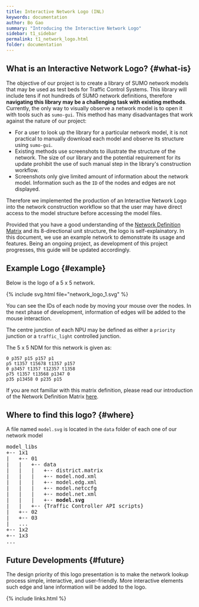 ```yaml
---
title: Interactive Network Logo (INL)
keywords: documentation
author: Bo Gao
summary: "Introducing the Interactive Network Logo"
sidebar: t1_sidebar
permalink: t1_network_logo.html
folder: documentation
---
```


## What is an Interactive Network Logo? {#what-is}

The objective of our project is to create a library of SUMO network models that may be used as test beds for Traffic Control Systems. This library will include tens if not hundreds of SUMO network definitions, therefore **navigating this library may be a challenging task with existing methods**. Currently, the only way to visually observe a network model is to open it with tools such as `sumo-gui`. This method has many disadvantages that work against the nature of our project:

- For a user to look up the library for a particular network model, it is not practical to manually download each model and observe its structure using `sumo-gui`.
- Existing methods use screenshots to illustrate the structure of the network. The size of our library and the potential requirement for its update prohibit the use of such manual step in the library's construction workflow.
- Screenshots only give limited amount of information about the network model. Information such as the `ID` of the nodes and edges are not displayed.

Therefore we implemented the production of an Interactive Network Logo into the network construction workflow so that the user may have direct access to the model structure before accessing the model files.

Provided that you have a good understanding of the [Network Definition Matrix](t1_network_definition_matrix.html) and its 8-directional unit structure, the logo is self-explainatory. In this document, we use an example network to demonstrate its usage and features. Being an ongoing project, as development of this project progresses, this guide will be updated accordingly.

## Example Logo {#example}

Below is the logo of a 5 x 5 network.

{% include svg.html file="network_logo_1.svg" %}

You can see the IDs of each node by moving your mouse over the nodes. In the next phase of development, information of edges will be added to the mouse interaction.

The centre junction of each NPU may be defined as either a `priority` junction or a `traffic_light` controlled junction.

The 5 x 5 NDM for this network is given as:

```
0 p357 p15 p157 p1
p5 t1357 t15678 t1357 p157
0 p3457 t1357 t12357 t1358
p75 t1357 t13568 p1347 0
p35 p13458 0 p235 p15
```

If you are not familiar with this matrix definition, please read our introduction of the Network Definition Matrix [here](/t1_network_definition_matrix.html).

## Where to find this logo? {#where}
A file named `model.svg` is located in the `data` folder of each one of our network model

<pre>
model_libs
+-- 1x1
|   +-- 01
|   |   +-- data
|   |   |   +-- district.matrix
|   |   |   +-- model.nod.xml
|   |   |   +-- model.edg.xml
|   |   |   +-- model.netccfg
|   |   |   +-- model.net.xml
|   |   |   +-- <b>model.svg</b>
|   |   +-- {Traffic Controller API scripts}
|   +-- 02
|   +-- 03
|   ...
+-- 1x2
+-- 1x3
...
</pre>

## Future Developments {#future} 

The design priority of this logo presentation is to make the network lookup process simple, interactive, and user-friendly. More interactive elements such edge and lane information will be added to the logo.


{% include links.html %}
